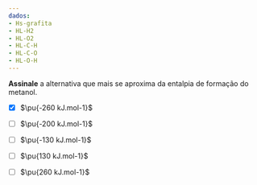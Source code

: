 ```yaml
---
dados:
- Hs-grafita
- HL-H2
- HL-O2
- HL-C-H
- HL-C-O
- HL-O-H
---
```

**Assinale** a alternativa que mais se aproxima da entalpia de formação do metanol.

- [x] $\pu{-260 kJ.mol-1}$
- [ ] $\pu{-200 kJ.mol-1}$
- [ ] $\pu{-130 kJ.mol-1}$
- [ ] $\pu{130 kJ.mol-1}$
- [ ] $\pu{260 kJ.mol-1}$




